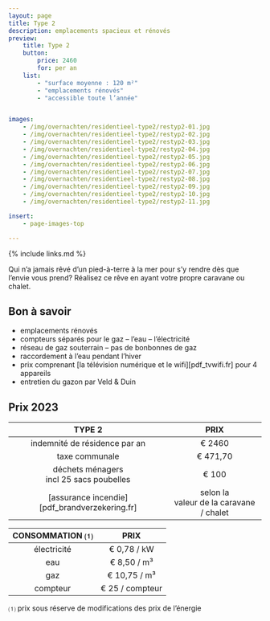 ```yaml
---
layout: page
title: Type 2
description: emplacements spacieux et rénovés
preview:
    title: Type 2
    button:
        price: 2460
        for: per an
    list:
        - "surface moyenne : 120 m²"
        - "emplacements rénovés"
        - "accessible toute l’année"


images:
    - /img/overnachten/residentieel-type2/restyp2-01.jpg
    - /img/overnachten/residentieel-type2/restyp2-02.jpg
    - /img/overnachten/residentieel-type2/restyp2-03.jpg
    - /img/overnachten/residentieel-type2/restyp2-04.jpg
    - /img/overnachten/residentieel-type2/restyp2-05.jpg
    - /img/overnachten/residentieel-type2/restyp2-06.jpg
    - /img/overnachten/residentieel-type2/restyp2-07.jpg
    - /img/overnachten/residentieel-type2/restyp2-08.jpg
    - /img/overnachten/residentieel-type2/restyp2-09.jpg
    - /img/overnachten/residentieel-type2/restyp2-10.jpg
    - /img/overnachten/residentieel-type2/restyp2-11.jpg

insert:
    - page-images-top

---
```


{% include links.md %}

Qui n’a jamais rêvé d’un pied-à-terre à la mer pour s’y rendre dès que l’envie vous prend? Réalisez ce rêve en ayant votre propre caravane ou chalet.


## Bon à savoir

- emplacements rénovés
- compteurs séparés pour le gaz – l’eau – l’électricité
- réseau de gaz souterrain – pas de bonbonnes de gaz
- raccordement à l’eau pendant l’hiver
- prix comprenant [la télévision numérique et le wifi][pdf_tvwifi.fr] pour 4 appareils
- entretien du gazon par Veld & Duin


## Prix 2023

TYPE 2                |PRIX           |
:--------------------:|:--------------:|
indemnité de résidence par an |€ 2460
taxe communale                |€ 471,70
déchets ménagers<br>incl 25 sacs poubelles<br> | € 100
[assurance incendie][pdf_brandverzekering.fr]     |selon la<br>valeur de la caravane / chalet

CONSOMMATION ⑴        |PRIX        |
:--------------------:|:-------------:|
électricité           | € 0,78 / kW        
eau                   | € 8,50 / m³
gaz                   | € 10,75 / m³       
compteur              | € 25 / compteur  

⑴ prix sous réserve de modifications des prix de l’énergie
